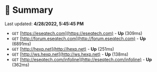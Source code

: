 # 📖 Summary
Last updated: **4/28/2022, 5:45:45 PM**

- `GET` [https://eseqtech.com](https://eseqtech.com) - **Up** (309ms)
- `GET` [http://forum.eseqtech.com](http://forum.eseqtech.com) - **Up** (6891ms)
- `GET` [http://hexp.net](http://hexp.net) - **Up** (251ms)
- `GET` [http://ws.hexp.net](http://ws.hexp.net) - **Up** (138ms)
- `GET` [http://eseqtech.com/infoline](http://eseqtech.com/infoline) - **Up** (362ms)
